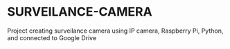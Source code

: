 # SURVEILANCE-CAMERA
Project creating surveilance camera using IP camera, Raspberry Pi, Python, and connected to Google Drive